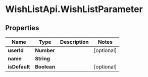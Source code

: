 # WishListApi.WishListParameter

## Properties
Name | Type | Description | Notes
------------ | ------------- | ------------- | -------------
**userId** | **Number** |  | [optional] 
**name** | **String** |  | 
**isDefault** | **Boolean** |  | [optional] 


